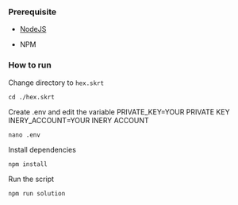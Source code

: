### Prerequisite

- [NodeJS](https://nodejs.org/en/)

- NPM



### How to run

Change directory to ```hex.skrt```

```shell
cd ./hex.skrt
```

Create .env and edit the variable
PRIVATE_KEY=YOUR PRIVATE KEY
INERY_ACCOUNT=YOUR INERY ACCOUNT

```shell
nano .env
```

Install dependencies

```shell
npm install
```

Run the script

```
npm run solution
```
